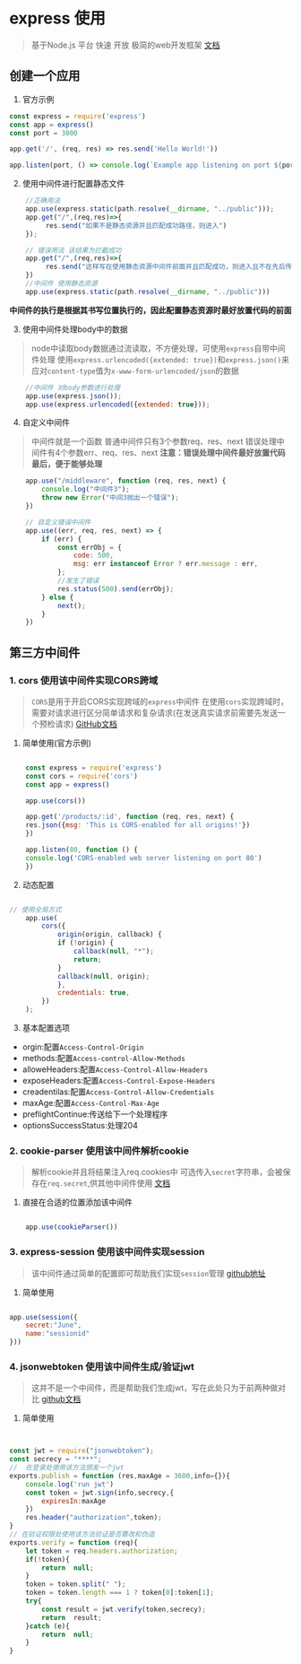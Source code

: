 # express 使用

> 基于Node.js 平台 快速 开放 极简的web开发框架
> [文档](https://www.expressjs.com.cn/)

## 创建一个应用

1. 官方示例

```javascript
const express = require('express')
const app = express()
const port = 3000

app.get('/', (req, res) => res.send('Hello World!'))

app.listen(port, () => console.log(`Example app listening on port ${port}!`))
```

2. 使用中间件进行配置静态文件

```javascript
    //正确用法    
    app.use(express.static(path.resolve(__dirname, "../public")));
    app.get("/",(req,res)=>{
         res.send("如果不是静态资源并且匹配成功路径，则进入")
    });

    // 错误用法 该结果为拦截成功
    app.get("/",(req,res)=>{
         res.send("这样写在使用静态资源中间件前面并且匹配成功，则进入且不在先后传递")
    })
    //中间件 使用静态资源
    app.use(express.static(path.resolve(__dirname, "../public")))
```
**中间件的执行是根据其书写位置执行的，因此配置静态资源时最好放置代码的前面**

3. 使用中间件处理body中的数据
 >  node中读取body数据通过流读取，不方便处理，可使用`express`自带中间件处理
 >  使用```express.urlencoded({extended: true})```和```express.json()```来应对```content-type```值为```x-www-form-urlencoded/json```的数据

```javascript
    //中间件 对body参数进行处理
    app.use(express.json());
    app.use(express.urlencoded({extended: true}));
```

4. 自定义中间件

> 中间件就是一个函数
> 普通中间件只有3个参数req、res、next
> 错误处理中间件有4个参数err、req、res、next
> **注意：错误处理中间件最好放置代码最后，便于能够处理**

```javascript
    app.use("/middleware", function (req, res, next) {
        console.log("中间件3");
        throw new Error("中间3抛出一个错误");
    })

    // 自定义错误中间件
    app.use((err, req, res, next) => {
        if (err) {
            const errObj = {
                code: 500,
                msg: err instanceof Error ? err.message : err,
            };
            //发生了错误
            res.status(500).send(errObj);
        } else {
            next();
        }
    })
```

## 第三方中间件

### 1. cors 使用该中间件实现CORS跨域

> `CORS`是用于开启CORS实现跨域的`express`中间件
> 在使用`cors`实现跨域时，需要对请求进行区分简单请求和复杂请求(在发送真实请求前需要先发送一个预检请求)
> [GitHub文档](https://github.com/expressjs/cors#readme)

1. 简单使用(官方示例)

```javascript

    const express = require('express')
    const cors = require('cors')
    const app = express()

    app.use(cors())

    app.get('/products/:id', function (req, res, next) {
    res.json({msg: 'This is CORS-enabled for all origins!'})
    })

    app.listen(80, function () {
    console.log('CORS-enabled web server listening on port 80')
    })

```

2. 动态配置

```JavaScript

// 使用全局方式
    app.use(
        cors({
            origin(origin, callback) {
            if (!origin) {
                callback(null, "*");
                return;
            }
            callback(null, origin);
            },
            credentials: true,
        })
    );

```

3. 基本配置选项

- orgin:配置`Access-Control-Origin`
- methods:配置`Access-control-Allow-Methods`
- alloweHeaders:配置`Access-Control-Allow-Headers`
- exposeHeaders:配置`Access-Control-Expose-Headers`
- creadentilas:配置`Access-Control-Allow-Credentials`
- maxAge:配置`Access-Control-Max-Age`
- preflightContinue:传送给下一个处理程序
- optionsSuccessStatus:处理204

### 2. cookie-parser 使用该中间件解析cookie

> 解析cookie并且将结果注入req.cookies中
> 可选传入`secret`字符串，会被保存在`req.secret`,供其他中间件使用
> [文档](https://github.com/expressjs/cookie-parser#readme)

1. 直接在合适的位置添加该中间件

```javascript

    app.use(cookieParser())

```

### 3. express-session 使用该中间件实现session

> 该中间件通过简单的配置即可帮助我们实现`session`管理
> [github地址](https://github.com/expressjs/session#readme)

1. 简单使用

```javascript

app.use(session({
    secret:"June",
    name:"sessionid"
}))

```
### 4. jsonwebtoken 使用该中间件生成/验证jwt

> 这并不是一个中间件，而是帮助我们生成jwt，写在此处只为于前两种做对比
> [github文档](https://github.com/auth0/node-jsonwebtoken#readme)

1. 简单使用
   
```javascript


const jwt = require("jsonwebtoken");
const secrecy = "****";
//  在登录处使用该方法颁发一个jwt
exports.publish = function (res,maxAge = 3600,info={}){
    console.log('run jwt')
    const token = jwt.sign(info,secrecy,{
        expiresIn:maxAge
    })
    res.header("authorization",token);
}
// 在验证权限处使用该方法验证是否篡改和伪造
exports.verify = function (req){
    let token = req.headers.authorization;
    if(!token){
        return  null;
    }
    token = token.split(" ");
    token = token.length === 1 ? token[0]:token[1];
    try{
        const result = jwt.verify(token,secrecy);
        return  result;
    }catch (e){
        return  null;
    }
}

```


